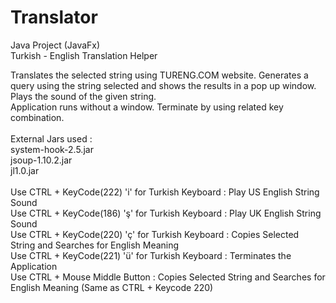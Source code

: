 # Translator
Java Project (JavaFx) <br>
Turkish - English Translation Helper <br>

Translates the selected string using TURENG.COM website. Generates a query using the string selected and shows the results in a pop up window. Plays the sound of the given string. <br>Application runs without a window. Terminate by using related key combination.<br><br>
External Jars used : <br>    system-hook-2.5.jar<br>    jsoup-1.10.2.jar<br>    jl1.0.jar<br><br>
Use CTRL + KeyCode(222) 'i' for Turkish Keyboard : Play US English String Sound <br>
Use CTRL + KeyCode(186) 'ş' for Turkish Keyboard : Play UK English String Sound <br>
Use CTRL + KeyCode(220) 'ç' for Turkish Keyboard : Copies Selected String and Searches for English Meaning <br>
Use CTRL + KeyCode(221) 'ü' for Turkish Keyboard : Terminates the Application <br>
Use CTRL + Mouse Middle Button : Copies Selected String and Searches for English Meaning (Same as CTRL + Keycode 220)<br>
